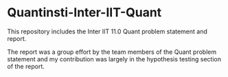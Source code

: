 # Quantinsti-Inter-IIT-Quant

This repository includes the Inter IIT 11.0 Quant problem statement and report.

The report was a group effort by the team members of the Quant problem statement and my contribution was largely in the hypothesis testing section of the report.
